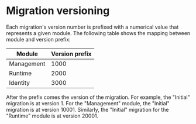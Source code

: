 # Migration versioning

Each migration's version number is prefixed with a numerical value that represents a given module.
The following table shows the mapping between module and version prefix:

| Module                 | Version prefix  |
|------------------------|-----------------|
| Management             | 1000            |
| Runtime                | 2000            |
| Identity               | 3000            |

After the prefix comes the version of the migration. For example, the "Initial" migration is at version 1.
For the "Management" module, the "Initial" migration is at version 10001.
Similarly, the "Initial" migration for the "Runtime" module is at version 20001.
